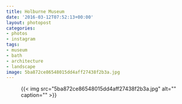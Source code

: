 ```yaml
---
title: Holburne Museum
date: '2016-03-12T07:52:13+00:00'
layout: photopost
categories:
- photos
- instagram
tags:
- museum
- bath
- architecture
- landscape
image: 5ba872ce86548015dd4aff27438f2b3a.jpg
---
```


<figure class="photo photo--square">
  {{< img src="5ba872ce86548015dd4aff27438f2b3a.jpg" alt="" caption="" >}}

</figure>




